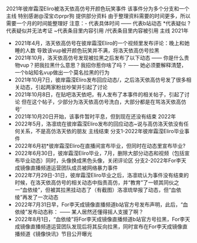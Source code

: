 2021年彼岸霜滢Eliro被洛天依高仿号开颜色玩笑事件
该事件分为多个分支和一个主线 特别感谢@滢宝のprpr狗 提供部分资料
由于整理资料需要的时间更多，所以需要一个月的时间能整理好
注意：- 代表具体时间 —— 代表b站动态 *代表疑似 ?代表疑似并无法考证 ~代表条目里内容引用 /代表条目里内容被引用
主线
2021年
- 2021年4月，洛天依高仿号在彼岸霜滢Eliro的一个视频里发布评论：晚上和她睡的人数 导致该vup被开颜色玩笑并不满，将洛天依高仿号拉黑
- 2021年10月，洛天依高仿号发现被拉黑之后发布了以下动态
—— 你是什么贵物vup？把我拉黑什么意思？我招你惹你啥了吗？
—— 她必须要解释清楚，一个b站知名vup做出一个莫名拉黑的行为
- 2021年10月7日，彼岸霜滢Eliro发布回应动态/，之后洛天依高仿号发了很多相关动态，引起两家粉丝吵架并引起了讨论
- 2021年10月8日，在贴吧洛天依吧，有人发布了本事件的相关帖子，引起了讨论 但在这个帖子，少部分为洛天依高仿号洗白，大部分都是在骂洛天依高仿号‘
- 2021年10月20日开始，该事件暂时平息，但到现在还没有结束
2022年
- 2022年5月，洛凛琉在彼岸霜滢Eliro发布的回应动态~说与高仿洛天依没有任何关系，不是高仿洛天依的朋友
主线结束
分支1-2022年彼岸霜滢Eliro毕业事件
- 2022年6月初*彼岸霜滢Eliro在直播间宣布毕业，但同时在动态里宣布毕业?
- 2022年6月30日，彼岸霜滢Eliro毕业，7月，删除大部分动态和视频（包括宣布毕业动态）同时，头像换成黑色头像，关闭评论区
分支2-2022年For李天成镜像直播频道运营团队成员被网络暴力事件
- 2022年7月29日-31日，彼岸霜滢Eliro毕业之后，洛凛琉认为事件没有结束的时候，在洛天依高仿号的相关动态中指责高仿，并“教育”了一顿其同伙之一“血依绫”，但被其拉黑挂动态了（有截图）洛凛琉举报了动态，但“血依绫”再发了一次动态
- 2022年7月31日早，For李天成镜像直播频道b站官方号发布声明，此后，“血依绫”发布动态称：
—— 某人居然还懂得摇人支援了啊？
- 2022年8月1日，“血依绫”将For李天成镜像直播频道b站官方号拉黑，For李天成镜像直播频道运营团队发现后将其反向拉黑，同时宣布在For李天成镜像直播频道《镜像快讯》节目公开曝光